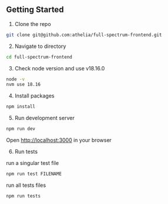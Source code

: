 ## Getting Started
1. Clone the repo
```bash
git clone git@github.com:athelia/full-spectrum-frontend.git
```

2. Navigate to directory
```bash
cd full-spectrum-frontend
```

3. Check node version and use v18.16.0
```bash
node -v
nvm use 18.16
```

4. Install packages
```bash
npm install
```

5. Run development server
```bash
npm run dev
```

Open [http://localhost:3000](http://localhost:3000) in your browser

6. Run tests

run a singular test file
```bash
npm run test FILENAME
```

run all tests files
```bash
npm run tests
```
